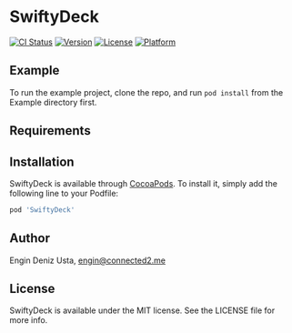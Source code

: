 # SwiftyDeck

[![CI Status](https://img.shields.io/travis/edusta/SwiftyDeck.svg?style=flat)](https://travis-ci.org/edusta/SwiftyDeck)
[![Version](https://img.shields.io/cocoapods/v/SwiftyDeck.svg?style=flat)](https://cocoapods.org/pods/SwiftyDeck)
[![License](https://img.shields.io/cocoapods/l/SwiftyDeck.svg?style=flat)](https://cocoapods.org/pods/SwiftyDeck)
[![Platform](https://img.shields.io/cocoapods/p/SwiftyDeck.svg?style=flat)](https://cocoapods.org/pods/SwiftyDeck)

## Example

To run the example project, clone the repo, and run `pod install` from the Example directory first.

## Requirements

## Installation

SwiftyDeck is available through [CocoaPods](https://cocoapods.org). To install
it, simply add the following line to your Podfile:

```ruby
pod 'SwiftyDeck'
```

## Author

Engin Deniz Usta, engin@connected2.me

## License

SwiftyDeck is available under the MIT license. See the LICENSE file for more info.
